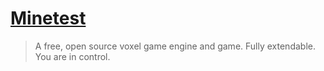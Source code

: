 # [Minetest](http://www.minetest.net/)
> A free, open source voxel game engine and game. Fully extendable. You are in control.

